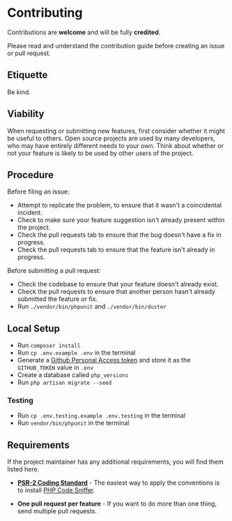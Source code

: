 # Contributing

Contributions are **welcome** and will be fully **credited**.

Please read and understand the contribution guide before creating an issue or pull request.

## Etiquette

Be kind.

## Viability

When requesting or submitting new features, first consider whether it might be useful to others. Open source projects are used by many developers, who may have entirely different needs to your own. Think about whether or not your feature is likely to be used by other users of the project.

## Procedure

Before filing an issue:

- Attempt to replicate the problem, to ensure that it wasn't a coincidental incident.
- Check to make sure your feature suggestion isn't already present within the project.
- Check the pull requests tab to ensure that the bug doesn't have a fix in progress.
- Check the pull requests tab to ensure that the feature isn't already in progress.

Before submitting a pull request:

- Check the codebase to ensure that your feature doesn't already exist.
- Check the pull requests to ensure that another person hasn't already submitted the feature or fix.
- Run `./vendor/bin/phpunit` and `./vendor/bin/duster`

## Local Setup

- Run `composer install`
- Run `cp .env.example .env` in the terminal
- Generate a [Github Personal Access token](https://github.com/settings/tokens) and store it as the `GITHUB_TOKEN` value in `.env`
- Create a database called `php_versions`
- Run `php artisan migrate --seed`

### Testing

- Run `cp .env.testing.example .env.testing` in the terminal
- Run `vendor/bin/phpunit` in the terminal

## Requirements

If the project maintainer has any additional requirements, you will find them listed here.

- **[PSR-2 Coding Standard](https://github.com/php-fig/fig-standards/blob/master/accepted/PSR-2-coding-style-guide.md)** - The easiest way to apply the conventions is to install [PHP Code Sniffer](https://github.com/squizlabs/PHP_CodeSniffer).

- **One pull request per feature** - If you want to do more than one thing, send multiple pull requests.
